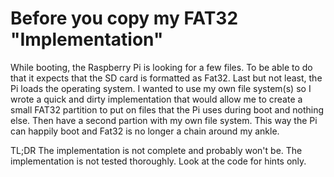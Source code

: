 Before you copy my FAT32 "Implementation"
=========================================

While booting, the Raspberry Pi is looking for a few files. To be able to do that it expects that the SD card is formatted as Fat32.
Last but not least, the Pi loads the operating system. I wanted to use my own file system(s) so I wrote a quick and dirty implementation
that would allow me to create a small FAT32 partition to put on files that the Pi uses during boot and nothing else. Then have a second
partion with my own file system. This way the Pi can happily boot and Fat32 is no longer a chain around my ankle.

TL;DR The implementation is not complete and probably won't be. The implementation is not tested thoroughly. Look at the code 
for hints only. 